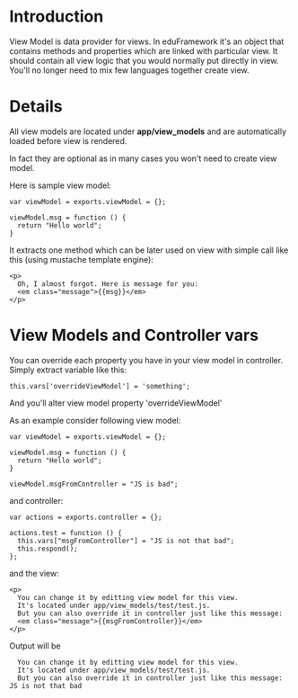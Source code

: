 # Introduction #

View Model is data provider for views. In eduFramework it's an object that contains methods and properties which are linked with particular view. It should contain all view logic that you would normally put directly in view. You'll no longer need to mix few languages together create view.


# Details #

All view models are located under **app/view\_models** and are automatically loaded before view is rendered.

In fact they are optional as in many cases you won't need to create view model.

Here is sample view model:

```
var viewModel = exports.viewModel = {};

viewModel.msg = function () {
  return "Hello world";
}
```

It extracts one method which can be later used on view with simple call like this (using mustache template engine):

```
<p>
  Oh, I almost forgot. Here is message for you:
  <em class="message">{{msg}}</em>
</p>
```

# View Models and Controller vars #

You can override each property you have in your view model in controller. Simply extract variable like this:


```
this.vars['overrideViewModel'] = 'something';
```

And you'll alter view model property 'overrideViewModel'

As an example consider following view model:
```
var viewModel = exports.viewModel = {}; 

viewModel.msg = function () {
  return "Hello world";
}

viewModel.msgFromController = "JS is bad";
```

and controller:

```
var actions = exports.controller = {}; 

actions.test = function () {
  this.vars["msgFromController"] = "JS is not that bad";
  this.respond();
};
```

and the view:
```
<p>
  You can change it by editting view model for this view. 
  It's located under app/view_models/test/test.js. 
  But you can also override it in controller just like this message: 
  <em class="message">{{msgFromController}}</em>
</p>
```

Output will be

```
  You can change it by editting view model for this view. 
  It's located under app/view_models/test/test.js. 
  But you can also override it in controller just like this message: JS is not that bad
```